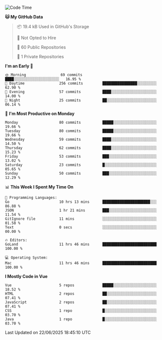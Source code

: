 <!--START_SECTION:waka-->
![Code Time](http://img.shields.io/badge/Code%20Time-1%2C452%20hrs%2055%20mins-blue)

**🐱 My GitHub Data** 

> 📦 19.4 kB Used in GitHub's Storage 
 > 
> 🚫 Not Opted to Hire
 > 
> 📜 60 Public Repositories 
 > 
> 🔑 1 Private Repositories 
 > 
**I'm an Early 🐤** 

```text
🌞 Morning                69 commits          ████░░░░░░░░░░░░░░░░░░░░░   16.95 % 
🌆 Daytime                256 commits         ████████████████░░░░░░░░░   62.90 % 
🌃 Evening                57 commits          ████░░░░░░░░░░░░░░░░░░░░░   14.00 % 
🌙 Night                  25 commits          ██░░░░░░░░░░░░░░░░░░░░░░░   06.14 % 
```
📅 **I'm Most Productive on Monday** 

```text
Monday                   80 commits          █████░░░░░░░░░░░░░░░░░░░░   19.66 % 
Tuesday                  80 commits          █████░░░░░░░░░░░░░░░░░░░░   19.66 % 
Wednesday                59 commits          ████░░░░░░░░░░░░░░░░░░░░░   14.50 % 
Thursday                 62 commits          ████░░░░░░░░░░░░░░░░░░░░░   15.23 % 
Friday                   53 commits          ███░░░░░░░░░░░░░░░░░░░░░░   13.02 % 
Saturday                 23 commits          █░░░░░░░░░░░░░░░░░░░░░░░░   05.65 % 
Sunday                   50 commits          ███░░░░░░░░░░░░░░░░░░░░░░   12.29 % 
```


📊 **This Week I Spent My Time On** 

```text
💬 Programming Languages: 
Go                       10 hrs 13 mins      ██████████████████████░░░   86.88 % 
JSON                     1 hr 21 mins        ███░░░░░░░░░░░░░░░░░░░░░░   11.54 % 
GitIgnore file           11 mins             ░░░░░░░░░░░░░░░░░░░░░░░░░   01.58 % 
Text                     0 secs              ░░░░░░░░░░░░░░░░░░░░░░░░░   00.00 % 

🔥 Editors: 
GoLand                   11 hrs 46 mins      █████████████████████████   100.00 % 

💻 Operating System: 
Mac                      11 hrs 46 mins      █████████████████████████   100.00 % 
```

**I Mostly Code in Vue** 

```text
Vue                      5 repos             █████░░░░░░░░░░░░░░░░░░░░   18.52 % 
HTML                     2 repos             ██░░░░░░░░░░░░░░░░░░░░░░░   07.41 % 
JavaScript               2 repos             ██░░░░░░░░░░░░░░░░░░░░░░░   07.41 % 
CSS                      1 repo              █░░░░░░░░░░░░░░░░░░░░░░░░   03.70 % 
Java                     1 repo              █░░░░░░░░░░░░░░░░░░░░░░░░   03.70 % 
```




 Last Updated on 22/06/2025 18:45:10 UTC
<!--END_SECTION:waka-->
